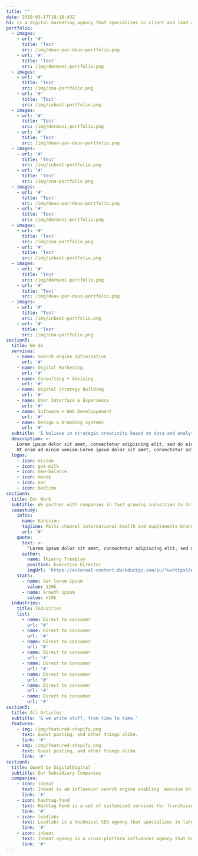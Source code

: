 ```yaml
---
title: ""
date: 2019-03-17T18:18:43Z
h1: is a digital marketing agency that specializes in client and lead aquisitions
portfolio:
  - images:
    - url: '#'
      title: 'Test'
      src: /img/deux-par-deux-portfolio.png
    - url: '#'
      title: 'Test'
      src: /img/dormani-portfolio.png
  - images:
    - url: '#'
      title: 'Test'
      src: /img/cna-portfolio.png
    - url: '#'
      title: 'Test'
      src: /img/inbeat-portfolio.png
  - images:
    - url: '#'
      title: 'Test'
      src: /img/dormani-portfolio.png
    - url: '#'
      title: 'Test'
      src: /img/deux-par-deux-portfolio.png
  - images:
    - url: '#'
      title: 'Test'
      src: /img/inbeat-portfolio.png
    - url: '#'
      title: 'Test'
      src: /img/cna-portfolio.png
  - images:
    - url: '#'
      title: 'Test'
      src: /img/deux-par-deux-portfolio.png
    - url: '#'
      title: 'Test'
      src: /img/dormani-portfolio.png
  - images:
    - url: '#'
      title: 'Test'
      src: /img/cna-portfolio.png
    - url: '#'
      title: 'Test'
      src: /img/inbeat-portfolio.png
  - images:
    - url: '#'
      title: 'Test'
      src: /img/dormani-portfolio.png
    - url: '#'
      title: 'Test'
      src: /img/deux-par-deux-portfolio.png
  - images:
    - url: '#'
      title: 'Test'
      src: /img/inbeat-portfolio.png
    - url: '#'
      title: 'Test'
      src: /img/cna-portfolio.png
section3:
  title: We do
  services:
    - name: Search engine optimization
      url: '#'
    - name: Digital Marketing
      url: '#'
    - name: Consulting + Advising
      url: '#'
    - name: Digital Strategy Building
      url: '#'
    - name: User Interface & Experience
      url: '#'
    - name: Software + Web Developpement
      url: '#'
    - name: Design & Branding Systems
      url: '#'
  subtitle: '& believe in strategic creativity based on data and analytics.'
  description: >-
    Lorem ipsum dolor sit amet, consectetur adipiscing elit, sed do eiusmod tempor incididunt ut labore et dolore magna aliqua.
    Ut enim ad minim veniam.Lorem ipsum dolor sit amet, consectetur adipiscing
  logos:
    - icon: nissan
    - icon: got-milk
    - icon: new-balance
    - icon: moose
    - icon: nac
    - icon: bedtime
section4:
  title: Our Work
  subtitle: We partner with companies in fast growing industries to drive customer acquisition
  casestudy:
    infos:
      name: Kohezion
      tagline: Multi-channel international health and supplements brand.
      url: '#'
    quote: 
      text: >-
        “Lorem ipsum dolor sit amet, consectetur adipiscing elit, sed do eiusmod tempor incididunt ut labore et dolore magna aliqua. Ut enim ad minim veniam.” et dolore magna aliqua. Ut enim ad minim veniam.”
      author:
        name: Thierry Tremblay
        position: Executive Director
        imgUrl: 'https://external-content.duckduckgo.com/iu/?u=https%3A%2F%2Fyscorporate.com%2Fwp-content%2Fuploads%2F2017%2F09%2FPhoto-de-profil-professionnelle-par-photographe-6.jpg&f=1&nofb=1'
    stats:
      - name: Gor lorem ipsum
        value: 120k
      - name: Growth ipsum
        value: +10k
  industries:
    title: Industries
    list:
      - name: Direct to consumer
        url: '#'
      - name: Direct to consumer
        url: '#'
      - name: Direct to consumer
        url: '#'
      - name: Direct to consumer
        url: '#'
      - name: Direct to consumer
        url: '#'
      - name: Direct to consumer
        url: '#'
      - name: Direct to consumer
        url: '#'
      - name: Direct to consumer
        url: '#'
section5:
  title: All Articles
  subtitle: '& we write stuff, from time to time.'
  features:
    - img: /img/featured-shopify.png
      text: Guest posting, and other things alike.
      link: '#'
    - img: /img/featured-shopify.png
      text: Guest posting, and other things alike.
      link: '#'
section6:
  title: Owned by DigitalDigital
  subtitle: Our Subsidiary Companies
  companies:
    - icon: inbeat
      text: Inbeat is an influencer search engine enabling  massive influencer outreach campaigns. By DigitalDigital, 2019.
      link: '#'
    - icon: hashtag-food
      text: Hashtag Food is a set of systemized services for franchised restaurants to optimize their digital strategies. By DigitalDigital, 2015.
      link: '#'
    - icon: leadlabs
      text: Leadlabs is a technical SEO agency that specializes in large-scale optimization procedures. By DigitalDigital, 2014.
      link: '#'
    - icon: inbeat
      text: Inbeat.agency is a cross-platform influencer agency that builds & deploys creative influencer marketing campaigns. By DigitalDigital, 2018.
      link: '#'
---
```


